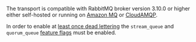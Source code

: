 The transport is compatible with RabbitMQ broker version 3.10.0 or higher either self-hosted or running on [Amazon MQ](https://aws.amazon.com/amazon-mq/) or [CloudAMQP](https://www.cloudamqp.com/).

In order to enable at [least once dead lettering](https://blog.rabbitmq.com/posts/2022/03/at-least-once-dead-lettering/) the `stream_queue` and `quorum_queue` [feature flags](https://www.rabbitmq.com/feature-flags.html) must be enabled.
